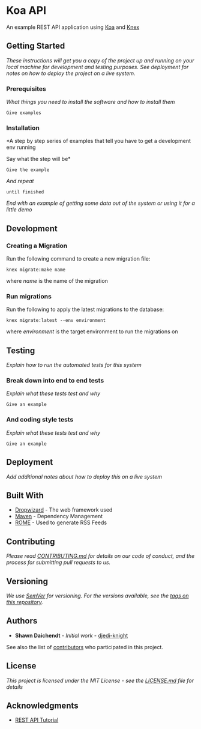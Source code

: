 # Koa API

An example REST API application using [Koa](http://koajs.com/) and [Knex](http://knexjs.org/)

## Getting Started

*These instructions will get you a copy of the project up and running on your local machine for development and testing purposes. See deployment for notes on how to deploy the project on a live system.*

### Prerequisites

*What things you need to install the software and how to install them*

```
Give examples
```

### Installation

*A step by step series of examples that tell you have to get a development env running

Say what the step will be*

```
Give the example
```

*And repeat*

```
until finished
```

*End with an example of getting some data out of the system or using it for a little demo*

## Development

### Creating a Migration

Run the following command to create a new migration file:

```
knex migrate:make name
```

where *name* is the name of the migration

### Run migrations

Run the following to apply the latest migrations to the database:

```
knex migrate:latest --env environment
```

where *environment* is the target environment to run the migrations on

## Testing

*Explain how to run the automated tests for this system*

### Break down into end to end tests

*Explain what these tests test and why*

```
Give an example
```

### And coding style tests

*Explain what these tests test and why*

```
Give an example
```

## Deployment

*Add additional notes about how to deploy this on a live system*

## Built With

* [Dropwizard](http://www.dropwizard.io/1.0.2/docs/) - The web framework used
* [Maven](https://maven.apache.org/) - Dependency Management
* [ROME](https://rometools.github.io/rome/) - Used to generate RSS Feeds

## Contributing

*Please read [CONTRIBUTING.md](https://gist.github.com/PurpleBooth/b24679402957c63ec426) for details on our code of conduct, and the process for submitting pull requests to us.*

## Versioning

*We use [SemVer](http://semver.org/) for versioning. For the versions available, see the [tags on this repository](https://github.com/your/project/tags).*

## Authors

* **Shawn Daichendt** - *Initial work* - [djedi-knight](https://github.com/djedi-knight)

See also the list of [contributors](https://github.com/your/project/contributors) who participated in this project.

## License

*This project is licensed under the MIT License - see the [LICENSE.md](LICENSE.md) file for details*

## Acknowledgments

* [REST API Tutorial](http://mherman.org/blog/2017/08/23/building-a-restful-api-with-koa-and-postgres/#.WgCBG5OGN-V)
